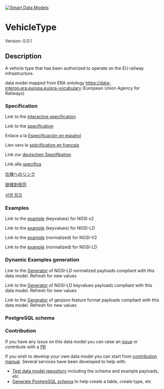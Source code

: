 [![Smart Data Models](https://smartdatamodels.org/wp-content/uploads/2022/01/SmartDataModels_logo.png "Logo")](https://smartdatamodels.org)
# VehicleType
Version: 0.0.1

## Description 

A vehicle type that has been authorized to operate on the EU railway infrastructure.

data model mapped from ERA ontology https://data-interop.era.europa.eu/era-vocabulary (European Union Agency for Railways)
### Specification

Link to the [interactive specification](https://swagger.lab.fiware.org/?url=https://smart-data-models.github.io/dataModel.ERA/VehicleType/swagger.yaml)

Link to the [specification](https://github.com/smart-data-models/dataModel.ERA/blob/master/VehicleType/doc/spec.md)

Enlace a la [Especificación en español](https://github.com/smart-data-models/dataModel.ERA/blob/master/VehicleType/doc/spec_ES.md)

Lien vers le [spécification en français](https://github.com/smart-data-models/dataModel.ERA/blob/master/VehicleType/doc/spec_FR.md)

Link zur [deutschen Spezifikation](https://github.com/smart-data-models/dataModel.ERA/blob/master/VehicleType/doc/spec_DE.md)

Link alla [specifica](https://github.com/smart-data-models/dataModel.ERA/blob/master/VehicleType/doc/spec_IT.md)

[仕様へのリンク](https://github.com/smart-data-models/dataModel.ERA/blob/master/VehicleType/doc/spec_JA.md)

[链接到规范](https://github.com/smart-data-models/dataModel.ERA/blob/master/VehicleType/doc/spec_ZH.md)

[사양 링크](https://github.com/smart-data-models/dataModel.ERA/blob/master/VehicleType/doc/spec_KO.md)
### Examples

Link to the [example](https://smart-data-models.github.io/dataModel.ERA/VehicleType/examples/example.json) (keyvalues) for NGSI v2

Link to the [example](https://smart-data-models.github.io/dataModel.ERA/VehicleType/examples/example.jsonld) (keyvalues) for NGSI-LD

Link to the [example](https://smart-data-models.github.io/dataModel.ERA/VehicleType/examples/example-normalized.json) (normalized) for NGSI-V2

Link to the [example](https://smart-data-models.github.io/dataModel.ERA/VehicleType/examples/example-normalized.jsonld) (normalized) for NGSI-LD
### Dynamic Examples generation

Link to the [Generator](https://smartdatamodels.org/extra/ngsi-ld_generator.php?schemaUrl=https://raw.githubusercontent.com/smart-data-models/dataModel.ERA/master/VehicleType/schema.json&email=info@smartdatamodels.org) of NGSI-LD normalized payloads compliant with this data model. Refresh for new values

Link to the [Generator](https://smartdatamodels.org/extra/ngsi-ld_generator_keyvalues.php?schemaUrl=https://raw.githubusercontent.com/smart-data-models/dataModel.ERA/master/VehicleType/schema.json&email=info@smartdatamodels.org) of NGSI-LD keyvalues payloads compliant with this data model. Refresh for new values

Link to the [Generator](https://smartdatamodels.org/extra/geojson_features_generator.php?schemaUrl=https://raw.githubusercontent.com/smart-data-models/dataModel.ERA/master/VehicleType/schema.json&email=info@smartdatamodels.org) of geojson feature format payloads compliant with this data model. Refresh for new values
### PostgreSQL schema
### Contribution

 If you have any issue on this data model you can raise an [issue](https://github.com/smart-data-models/dataModel.ERA/issues)  or contribute with a [PR](https://github.com/smart-data-models/dataModel.ERA/pulls)

 If you wish to develop your own data model you can start from [contribution manual](https://bit.ly/contribution_manual). Several services have been developed to help with: 
 - [Test data model repository](https://smartdatamodels.org/index.php/data-models-contribution-api/) including the schema and example payloads, etc
 - [Generate PostgreSQL schema](https://smartdatamodels.org/index.php/sql-service/) to help create a table, create type, etc